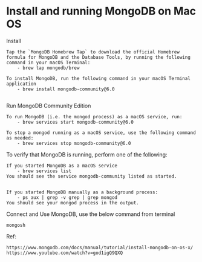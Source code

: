 Install and running MongoDB on Mac OS
===============================================

Install
```
Tap the `MongoDB Homebrew Tap` to download the official Homebrew formula for MongoDB and the Database Tools, by running the following command in your macOS Terminal:
    - brew tap mongodb/brew

To install MongoDB, run the following command in your macOS Terminal application
    - brew install mongodb-community@6.0


```

Run MongoDB Community Edition
```
To run MongoDB (i.e. the mongod process) as a macOS service, run:
    - brew services start mongodb-community@6.0

To stop a mongod running as a macOS service, use the following command as needed:
    - brew services stop mongodb-community@6.0

```

To verify that MongoDB is running, perform one of the following:
```
If you started MongoDB as a macOS service
    - brew services list
You should see the service mongodb-community listed as started.


If you started MongoDB manually as a background process:
    - ps aux | grep -v grep | grep mongod
You should see your mongod process in the output.

```

Connect and Use MongoDB, use the below command from terminal
```
mongosh

```

Ref:
```
https://www.mongodb.com/docs/manual/tutorial/install-mongodb-on-os-x/
https://www.youtube.com/watch?v=god1igQ9QXQ
```